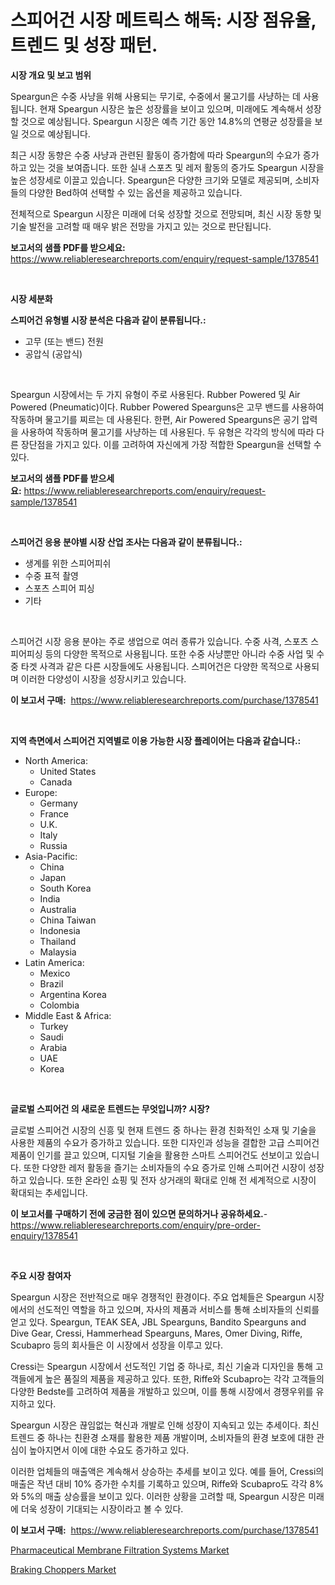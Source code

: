 <p><h1>스피어건 시장 메트릭스 해독: 시장 점유율, 트렌드 및 성장 패턴.</h1></p><p><strong>시장 개요 및 보고 범위</strong></p>
<p><p>Speargun은 수중 사냥을 위해 사용되는 무기로, 수중에서 물고기를 사냥하는 데 사용됩니다. 현재 Speargun 시장은 높은 성장률을 보이고 있으며, 미래에도 계속해서 성장할 것으로 예상됩니다. Speargun 시장은 예측 기간 동안 14.8%의 연평균 성장률을 보일 것으로 예상됩니다. </p><p>최근 시장 동향은 수중 사냥과 관련된 활동이 증가함에 따라 Speargun의 수요가 증가하고 있는 것을 보여줍니다. 또한 실내 스포츠 및 레저 활동의 증가도 Speargun 시장을 높은 성장세로 이끌고 있습니다. Speargun은 다양한 크기와 모델로 제공되며, 소비자들의 다양한 Bed하여 선택할 수 있는 옵션을 제공하고 있습니다. </p><p>전체적으로 Speargun 시장은 미래에 더욱 성장할 것으로 전망되며, 최신 시장 동향 및 기술 발전을 고려할 때 매우 밝은 전망을 가지고 있는 것으로 판단됩니다.</p></p>
<p><strong>보고서의 샘플 PDF를 받으세요:</strong> <a href="https://www.reliableresearchreports.com/enquiry/request-sample/1378541">https://www.reliableresearchreports.com/enquiry/request-sample/1378541</a></p>
<p>&nbsp;</p>
<p><strong>시장 세분화</strong></p>
<p><strong>스피어건 유형별 시장 분석은 다음과 같이 분류됩니다.:</strong></p>
<p><ul><li>고무 (또는 밴드) 전원</li><li>공압식 (공압식)</li></ul></p>
<p>&nbsp;</p>
<p><p>Speargun 시장에서는 두 가지 유형이 주로 사용된다. Rubber Powered 및 Air Powered (Pneumatic)이다. Rubber Powered Spearguns은 고무 밴드를 사용하여 작동하며 물고기를 찌르는 데 사용된다. 한편, Air Powered Spearguns은 공기 압력을 사용하여 작동하며 물고기를 사냥하는 데 사용된다. 두 유형은 각각의 방식에 따라 다른 장단점을 가지고 있다. 이를 고려하여 자신에게 가장 적합한 Speargun을 선택할 수 있다.</p></p>
<p><strong>보고서의 샘플 PDF를 받으세요:</strong>&nbsp;<a href="https://www.reliableresearchreports.com/enquiry/request-sample/1378541">https://www.reliableresearchreports.com/enquiry/request-sample/1378541</a></p>
<p>&nbsp;</p>
<p><strong> 스피어건 응용 분야별 시장 산업 조사는 다음과 같이 분류됩니다.:</strong></p>
<p><ul><li>생계를 위한 스피어피쉬</li><li>수중 표적 촬영</li><li>스포츠 스피어 피싱</li><li>기타</li></ul></p>
<p>&nbsp;</p>
<p><p>스피어건 시장 응용 분야는 주로 생업으로 여러 종류가 있습니다. 수중 사격, 스포츠 스피어피싱 등의 다양한 목적으로 사용됩니다. 또한 수중 사냥뿐만 아니라 수중 사업 및 수중 타겟 사격과 같은 다른 시장들에도 사용됩니다. 스피어건은 다양한 목적으로 사용되며 이러한 다양성이 시장을 성장시키고 있습니다.</p></p>
<p><strong>이 보고서 구매:</strong>&nbsp; <a href="https://www.reliableresearchreports.com/purchase/1378541">https://www.reliableresearchreports.com/purchase/1378541</a></p>
<p>&nbsp;</p>
<p><strong>지역 측면에서 스피어건 지역별로 이용 가능한 시장 플레이어는 다음과 같습니다.:</strong></p>
<p><ul>
    <li>
        North America:
        <ul>
            <li>United States</li>
            <li>Canada</li>
        </ul>
    </li>
    <li>
        Europe:
        <ul>
            <li>Germany</li>
            <li>France</li>
            <li>U.K.</li>
            <li>Italy</li>
            <li>Russia</li>
        </ul>
    </li>
    <li>
        Asia-Pacific:
        <ul>
            <li>China</li>
            <li>Japan</li>
            <li>South Korea</li>
            <li>India</li>
            <li>Australia</li>
            <li>China Taiwan</li>
            <li>Indonesia</li>
            <li>Thailand</li>
            <li>Malaysia</li>
        </ul>
    </li>
    <li>
        Latin America:
        <ul>
            <li>Mexico</li>
            <li>Brazil</li>
            <li>Argentina Korea</li>
            <li>Colombia</li>
        </ul>
    </li>
    <li>
        Middle East & Africa:
        <ul>
            <li>Turkey</li>
            <li>Saudi</li>
            <li>Arabia</li>
            <li>UAE</li>
            <li>Korea</li>
        </ul>
    </li>
    </ul></p>
<p>&nbsp;</p>
<p><strong>글로벌 스피어건 의 새로운 트렌드는 무엇입니까? 시장?</strong></p>
<p><p>글로벌 스피어건 시장의 신흥 및 현재 트렌드 중 하나는 환경 친화적인 소재 및 기술을 사용한 제품의 수요가 증가하고 있습니다. 또한 디자인과 성능을 결합한 고급 스피어건 제품이 인기를 끌고 있으며, 디지털 기술을 활용한 스마트 스피어건도 선보이고 있습니다. 또한 다양한 레저 활동을 즐기는 소비자들의 수요 증가로 인해 스피어건 시장이 성장하고 있습니다. 또한 온라인 쇼핑 및 전자 상거래의 확대로 인해 전 세계적으로 시장이 확대되는 추세입니다.</p></p>
<p><strong>이 보고서를 구매하기 전에 궁금한 점이 있으면 문의하거나 공유하세요.</strong>- <a href="https://www.reliableresearchreports.com/enquiry/pre-order-enquiry/1378541">https://www.reliableresearchreports.com/enquiry/pre-order-enquiry/1378541</a></p>
<p>&nbsp;</p>
<p><strong>주요 시장 참여자</strong></p>
<p><p>Speargun 시장은 전반적으로 매우 경쟁적인 환경이다. 주요 업체들은 Speargun 시장에서의 선도적인 역할을 하고 있으며, 자사의 제품과 서비스를 통해 소비자들의 신뢰를 얻고 있다. Speargun, TEAK SEA, JBL Spearguns, Bandito Spearguns and Dive Gear, Cressi, Hammerhead Spearguns, Mares, Omer Diving, Riffe, Scubapro 등의 회사들은 이 시장에서 성장을 이루고 있다.</p><p>Cressi는 Speargun 시장에서 선도적인 기업 중 하나로, 최신 기술과 디자인을 통해 고객들에게 높은 품질의 제품을 제공하고 있다. 또한, Riffe와 Scubapro는 각각 고객들의 다양한 Bedste를 고려하여 제품을 개발하고 있으며, 이를 통해 시장에서 경쟁우위를 유지하고 있다.</p><p>Speargun 시장은 끊임없는 혁신과 개발로 인해 성장이 지속되고 있는 추세이다. 최신 트렌드 중 하나는 친환경 소재를 활용한 제품 개발이며, 소비자들의 환경 보호에 대한 관심이 높아지면서 이에 대한 수요도 증가하고 있다.</p><p>이러한 업체들의 매출액은 계속해서 상승하는 추세를 보이고 있다. 예를 들어, Cressi의 매출은 작년 대비 10% 증가한 수치를 기록하고 있으며, Riffe와 Scubapro도 각각 8%와 5%의 매출 상승률을 보이고 있다. 이러한 상황을 고려할 때, Speargun 시장은 미래에 더욱 성장이 기대되는 시장이라고 볼 수 있다.</p></p>
<p><strong>이 보고서 구매:</strong>&nbsp;&nbsp;<a href="https://www.reliableresearchreports.com/purchase/1378541">https://www.reliableresearchreports.com/purchase/1378541</a></p>
<p><p><a href="https://butternut-bug-553.notion.site/Pharmaceutical-Membrane-Filtration-Systems-Market-with-the-goal-of-estimating-the-market-size-and-fu-079ca533a9864c34b6ee7cf97654884d">Pharmaceutical Membrane Filtration Systems Market</a></p><p><a href="https://mire-aunt-385.notion.site/Braking-Choppers-Market-Furnish-Information-about-Market-Size-Market-Share-Market-Dynamics-and-Pr-7f4acb485b0b4bbba5b7d982119b2929">Braking Choppers Market</a></p></p>
